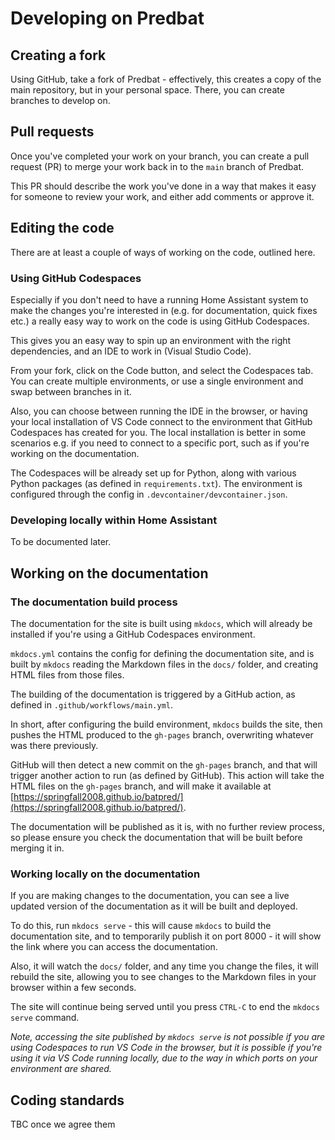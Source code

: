 # Developing on Predbat

## Creating a fork

Using GitHub, take a fork of Predbat - effectively, this creates
a copy of the main repository, but in your personal space.
There, you can create branches to develop on.

## Pull requests

Once you've completed your work on your branch, you can create a
pull request (PR) to merge your work back in to the `main` branch
of Predbat.

This PR should describe the work you've done in a way that
makes it easy for someone to review your work, and either
add comments or approve it.

## Editing the code

There are at least a couple of ways of working on the code, outlined here.

### Using GitHub Codespaces

Especially if you don't need to have a running Home Assistant system
to make the changes you're interested in (e.g. for documentation,
quick fixes etc.) a really easy way to work on the code is using
GitHub Codespaces.

This gives you an easy way to spin up an environment with the right
dependencies, and an IDE to work in (Visual Studio Code).

From your fork, click on the Code button, and select the Codespaces tab.
You can create multiple environments, or use a single environment and swap
between branches in it.

Also, you can choose between running the IDE in the browser, or having
your local installation of VS Code connect to the environment that GitHub
Codespaces has created for you. The local installation is better in some
scenarios e.g. if you need to connect to a specific port, such as if you're
working on the documentation.

The Codespaces will be already set up for Python, along with various
Python packages (as defined in `requirements.txt`). The environment
is configured through the config in `.devcontainer/devcontainer.json`.

### Developing locally within Home Assistant

To be documented later.

## Working on the documentation

### The documentation build process

The documentation for the site is built using `mkdocs`, which will
already be installed if you're using a GitHub Codespaces environment.

`mkdocs.yml` contains the config for defining the documentation site,
and is built by `mkdocs` reading the Markdown files in the `docs/` folder,
and creating HTML files from those files.

The building of the documentation is triggered by a GitHub action,
as defined in `.github/workflows/main.yml`.

In short, after configuring the build environment, `mkdocs` builds the
site, then pushes the HTML produced to the `gh-pages` branch,
overwriting whatever was there previously.

GitHub will then detect a new commit on the `gh-pages` branch,
and that will trigger another action to run (as defined by GitHub).
This action will take the HTML files on the `gh-pages` branch,
and will make it available at [https://springfall2008.github.io/batpred/](https://springfall2008.github.io/batpred/).

The documentation will be published as it is, with no further
review process, so please ensure you check the documentation
that will be built before merging it in.

### Working locally on the documentation

If you are making changes to the documentation, you can see
a live updated version of the documentation as it will be
built and deployed.

To do this, run `mkdocs serve` - this will cause `mkdocs` to build the
documentation site, and to temporarily publish it on port 8000 - it will
show the link where you can access the documentation.

Also, it will watch the `docs/` folder, and any time you change the
files, it will rebuild the site, allowing you to see changes to
the Markdown files in your browser within a few seconds.

The site will continue being served until you press `CTRL-C` to
end the `mkdocs serve` command.

*Note, accessing the site published by `mkdocs serve` is not
possible if you are using Codespaces to run VS Code in the browser,
but it is possible if you're using it via VS Code running locally,
due to the way in which ports on your environment are shared.*

## Coding standards

TBC once we agree them
